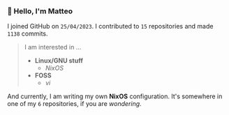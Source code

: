 ### 👋 Hello, I'm Matteo

I joined GitHub on `25/04/2023`.
I contributed to `15` repositories and made `1138` commits.

> I am interested in ...
> 
> - **Linux/GNU stuff**
>     - *NixOS*
> - **FOSS**
>   - *vi*

And currently, I am writing my own **NixOS** configuration. It's somewhere in one of my `6` repositories, if you are *wondering*.
